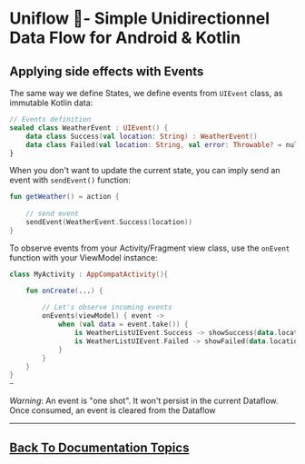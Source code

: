 
# Uniflow 🦄- Simple Unidirectionnel Data Flow for Android & Kotlin

## Applying side effects with Events

The same way we define States, we define events from `UIEvent` class, as immutable Kotlin data:

```kotlin
// Events definition
sealed class WeatherEvent : UIEvent() {
    data class Success(val location: String) : WeatherEvent()
    data class Failed(val location: String, val error: Throwable? = null) : WeatherEvent()
}
```

When you don't want to update the current state, you can imply send an event with `sendEvent()` function:

```kotlin
fun getWeather() = action {
    
    // send event
    sendEvent(WeatherEvent.Success(location))
}
```

To observe events from your Activity/Fragment view class, use the  `onEvent` function with your ViewModel instance:

```kotlin
class MyActivity : AppCompatActivity(){

    fun onCreate(...) {
        
        // Let's observe incoming events
        onEvents(viewModel) { event ->
            when (val data = event.take()) {
                is WeatherListUIEvent.Success -> showSuccess(data.location)
                is WeatherListUIEvent.Failed -> showFailed(data.location, data.error)
            }
        }
    }
}
—
```

_Warning_: An event is "one shot". It won't persist in the current Dataflow. Once consumed, an event is cleared from the Dataflow 

----

## [Back To Documentation Topics](../README.md#getting-started--documentation-)



